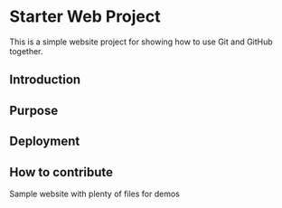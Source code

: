 # Starter Web Project

This is a simple website project for showing how to use Git and GitHub together.

## Introduction
## Purpose

## Deployment

## How to contribute
Sample website with plenty of files for demos